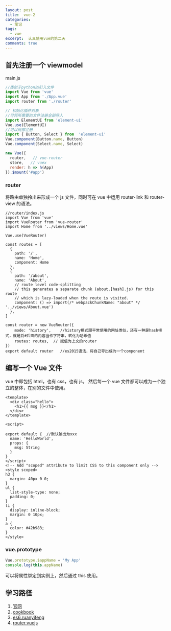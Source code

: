 ```yaml
---
layout: post
title:  vue-2
categories: 
  - 笔记
tags:
  - vue
excerpt:  认真使用vue的第二天
comments: true
---
```


## 首先注册一个 viewmodel
main.js
```js
//类似于python的引入文件
import Vue from 'vue'
import App from './App.vue'
import router from './router'

// 初始化插件对象
//可将所需要的文件注册全部导入
import ElementUI from 'element-ui'
Vue.use(ElementUI)
//可以局部注册
import { Button, Select } from  'element-ui'
Vue.component(Button.name, Button)
Vue.component(Select.name, Select)

new Vue({
  router,   // vue-router
  store,   // vuex
  render: h => h(App)
}).$mount('#app')
```

###  router

将路由单独拎出来形成一个 js 文件，同时可在 vue 中运用 router-link 和 router-view 的语法。

```vue
//router/index.js
import Vue from 'vue'
import VueRouter from 'vue-router'
import Home from '../views/Home.vue'

Vue.use(VueRouter)

const routes = [
  {
    path: '/',
    name: 'Home',
    component: Home
  },
  {
    path: '/about',
    name: 'About',
    // route level code-splitting
    // this generates a separate chunk (about.[hash].js) for this route
    // which is lazy-loaded when the route is visited.
    component: () => import(/* webpackChunkName: "about" */ '../views/About.vue')
  },
]

const router = new VueRouter({
    mode: 'history',    //history模式跟平常使用的网址类似，还有一种是hash模式，就是将#后面的内容当作字符串，转化为哈希值
    routes: routes,  // 赋值为上文的router
})
export default router   //es2015语法，将自己导出成为一个component
```



## 编写一个 Vue 文件

vue 中即包括 html，也有 css，也有 js。
然后每一个 vue 文件都可以成为一个独立的整体，在别的文件中使用。

```vue
<template>
  <div class="hello">
    <h1>{{ msg }}</h1>
  </div>
</template>

<script>

export default {  //默认输出为xxx
  name: 'HelloWorld',
  props: {
    msg: String
  }
}
</script>
<!-- Add "scoped" attribute to limit CSS to this component only -->
<style scoped>
h3 {
  margin: 40px 0 0;
}
ul {
  list-style-type: none;
  padding: 0;
}
li {
  display: inline-block;
  margin: 0 10px;
}
a {
  color: #42b983;
}
</style>
```

### vue.prototype

```js
Vue.prototype.$appName = 'My App'
console.log(this.appName)
```
可以将属性绑定到实例上，然后通过 this 使用。


## 学习路径

1. [官网]( cn.vuejs.org)
2. [cookbook](https://cn.vuejs.org/v2/cookbook/)
3. [es6.ruanyifeng](https://es6.ruanyifeng.com/)
4. [router.vuejs](https://router.vuejs.org/zh)


